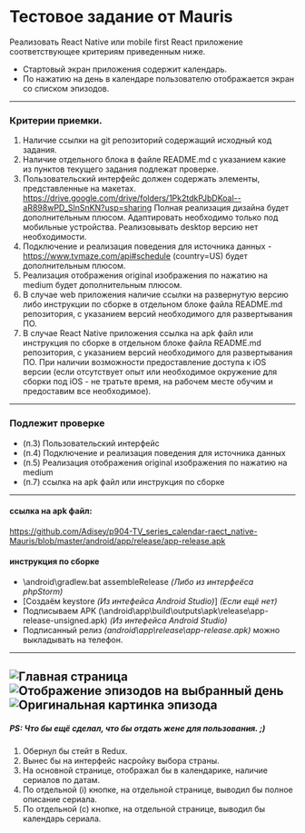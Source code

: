 # Тестовое задание от Mauris

Реализовать React Native или mobile first React приложение соответствующее критериям приведенным ниже.
- Стартовый экран приложения содержит календарь.
- По нажатию на день в календаре пользователю отображается экран со списком эпизодов.
---
### Критерии приемки.
1. Наличие ссылки на git репозиторий содержащий исходный код задания.
2. Наличие отдельного блока в файле README.md с указанием какие из пунктов текущего задания подлежат проверке. 
3. Пользовательский интерфейс должен содержать элементы, представленные на макетах. 
https://drive.google.com/drive/folders/1Pk2tdkPJbDKoal--aR898wPD_SlnSnKN?usp=sharing 
Полная реализация дизайна будет дополнительным плюсом. Адаптировать необходимо только под мобильные устройства. Реализовывать desktop версию нет необходимости. 
4. Подключение и реализация поведения для источника данных - https://www.tvmaze.com/api#schedule  (country=US) будет дополнительным плюсом.  
5. Реализация отображения original изображения по нажатию на medium будет дополнительным плюсом.
6. В случае web приложения наличие ссылки на развернутую версию либо инструкции по сборке в отдельном блоке файла README.md репозитория, с указанием версий необходимого для развертывания ПО.
7. В случае React Native приложения ссылка на apk файл или инструкция по сборке  в отдельном блоке файла README.md репозитория, с указанием версий необходимого для развертывания ПО. При наличии возможности предоставление доступа к iOS версии (если отсутствует опыт или необходимое окружение для сборки под iOS - не тратьте время, на рабочем месте обучим и предоставим все необходимое).
---
### Подлежит проверке
- (п.3) Пользовательский интерфейс
- (п.4) Подключение и реализация поведения для источника данных
- (п.5) Реализация отображения original изображения по нажатию на medium
- (п.7) ссылка на apk файл или инструкция по сборке
---
#### ссылка на apk файл:
 https://github.com/Adisey/p904-TV_series_calendar-raect_native-Mauris/blob/master/android/app/release/app-release.apk

#### инструкция по сборке
* \android\gradlew.bat assembleRelease _(_Либо_ _из_ _интерфеёса_ _phpStorm_)_
* [Создаём keystore _(_Из_ _интефейса_ _Android_ _Studio_)_] _(_Если_ _ещё_ _нет_)_
* Подписываем APK (\android\app\build\outputs\apk\release\app-release-unsigned.apk) _(_Из_ _интефейса_ _Android_ _Studio_)_
* Подписанный релиз _(android\app\release\app-release.apk)_ можно выкладывать на телефон.
---
![Главная страница](https://github.com/Adisey/p904-TV_series_calendar-raect_native-Mauris/blob/master/demo/main.png)
![Отображение эпизодов на выбранный день](https://github.com/Adisey/p904-TV_series_calendar-raect_native-Mauris/blob/master/demo/showday.png)
![Оригинальная картинка эпизода](https://github.com/Adisey/p904-TV_series_calendar-raect_native-Mauris/blob/master/demo/showoriginal.png)
---
##### PS: Что бы ещё сделал, что бы отдать жене для пользования. ;)
1. Обернул бы стейт в Redux.
2. Вынес бы на интерфейс насройку выбора страны.
3. На основной странице, отображал бы в календарике, наличие сериалов по датам.
4. По отдельной (i) кнопке, на отдельной странице, выводил бы полное описание сериала.
5. По отдельной (с) кнопке, на отдельной странице, выводил бы календарь сериала. 
